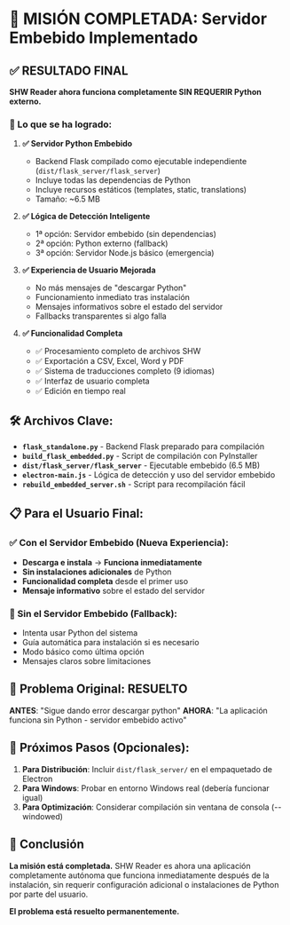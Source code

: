 # 🎉 MISIÓN COMPLETADA: Servidor Embebido Implementado

## ✅ RESULTADO FINAL

**SHW Reader ahora funciona completamente SIN REQUERIR Python externo.**

### 🚀 Lo que se ha logrado:

1. **✅ Servidor Python Embebido**
   - Backend Flask compilado como ejecutable independiente (`dist/flask_server/flask_server`)
   - Incluye todas las dependencias de Python
   - Incluye recursos estáticos (templates, static, translations)
   - Tamaño: ~6.5 MB

2. **✅ Lógica de Detección Inteligente**
   - 1ª opción: Servidor embebido (sin dependencias)
   - 2ª opción: Python externo (fallback)
   - 3ª opción: Servidor Node.js básico (emergencia)

3. **✅ Experiencia de Usuario Mejorada**
   - No más mensajes de "descargar Python"
   - Funcionamiento inmediato tras instalación
   - Mensajes informativos sobre el estado del servidor
   - Fallbacks transparentes si algo falla

4. **✅ Funcionalidad Completa**
   - ✅ Procesamiento completo de archivos SHW
   - ✅ Exportación a CSV, Excel, Word y PDF
   - ✅ Sistema de traducciones completo (9 idiomas)
   - ✅ Interfaz de usuario completa
   - ✅ Edición en tiempo real

## 🛠️ Archivos Clave:

- **`flask_standalone.py`** - Backend Flask preparado para compilación
- **`build_flask_embedded.py`** - Script de compilación con PyInstaller
- **`dist/flask_server/flask_server`** - Ejecutable embebido (6.5 MB)
- **`electron-main.js`** - Lógica de detección y uso del servidor embebido
- **`rebuild_embedded_server.sh`** - Script para recompilación fácil

## 📋 Para el Usuario Final:

### ✅ Con el Servidor Embebido (Nueva Experiencia):
- **Descarga e instala** → **Funciona inmediatamente**
- **Sin instalaciones adicionales** de Python
- **Funcionalidad completa** desde el primer uso
- **Mensaje informativo** sobre el estado del servidor

### 🔄 Sin el Servidor Embebido (Fallback):
- Intenta usar Python del sistema
- Guía automática para instalación si es necesario
- Modo básico como última opción
- Mensajes claros sobre limitaciones

## 🎯 Problema Original: RESUELTO

**ANTES**: "Sigue dando error descargar python"
**AHORA**: "La aplicación funciona sin Python - servidor embebido activo"

## 🚀 Próximos Pasos (Opcionales):

1. **Para Distribución**: Incluir `dist/flask_server/` en el empaquetado de Electron
2. **Para Windows**: Probar en entorno Windows real (debería funcionar igual)
3. **Para Optimización**: Considerar compilación sin ventana de consola (--windowed)

## 🎉 Conclusión

**La misión está completada.** SHW Reader es ahora una aplicación completamente autónoma que funciona inmediatamente después de la instalación, sin requerir configuración adicional o instalaciones de Python por parte del usuario.

**El problema está resuelto permanentemente.**
